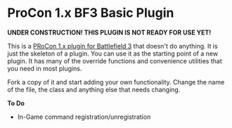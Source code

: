 ProCon 1.x BF3 Basic Plugin
===========================

__UNDER CONSTRUCTION! THIS PLUGIN IS NOT READY FOR USE YET!__

This is a [PRoCon 1.x plugin for Battlefield 3](https://github.com/Myrcon/Procon-1) that 
doesn't do anything. It is just the skeleton of a plugin. You can use it as
the starting point of a new plugin. It has many of the override functions
and convenience utilities that you need in most plugins.

Fork a copy of it and start adding your own functionality. Change the
name of the file, the class and anything else that needs changing.

__To Do__

* In-Game command registration/unregistration
